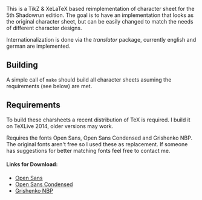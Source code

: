 This is a TikZ & XeLaTeX based reimplementation of character sheet for the
5th Shadowrun edition. The goal is to have an implementation that looks as
the original character sheet, but can be easily changed to match the needs
of different character designs.

Internationalization is done via the _translator_ package, currently
english and german are implemented.

## Building
A simple call of `make` should build all character sheets asuming the
requirements (see below) are met.

## Requirements
To build these charsheets a recent distribution of TeX is required. I
build it on TeXLive 2014, older versions may work.

Requires the fonts Open Sans, Open Sans Condensed and Grishenko NBP. The
original fonts aren't free so I used these as replacement. If someone has
suggestions for better matching fonts feel free to contact me.

#### Links for Download:
* [Open Sans](http://www.fontsquirrel.com/fonts/open-sans)
* [Open Sans Condensed](http://www.fontsquirrel.com/fonts/open-sans-condensed)
* [Grishenko NBP](http://www.1001fonts.com/grishenko-nbp-font.html)
